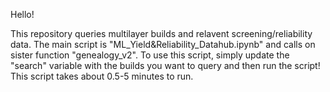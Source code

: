 Hello!

This repository queries multilayer builds and relavent screening/reliability data. The main script is "ML_Yield&Reliability_Datahub.ipynb" and calls on sister function "genealogy_v2". To use this script, simply update the "search" variable with the builds you want to query and then run the script! This script takes about 0.5-5 minutes to run.

